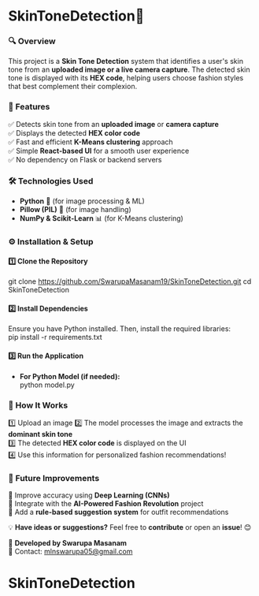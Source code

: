 ﻿# SkinToneDetection🎨

### **🔍 Overview**  
This project is a **Skin Tone Detection** system that identifies a user's skin tone from an **uploaded image or a live camera capture**. The detected skin tone is displayed with its **HEX code**, helping users choose fashion styles that best complement their complexion.  

### **📌 Features**  
✅ Detects skin tone from an **uploaded image** or **camera capture**  
✅ Displays the detected **HEX color code**  
✅ Fast and efficient **K-Means clustering** approach  
✅ Simple **React-based UI** for a smooth user experience  
✅ No dependency on Flask or backend servers  

### **🛠️ Technologies Used**  
- **Python** 🐍 (for image processing & ML)  
- **Pillow (PIL)** 📸 (for image handling)  
- **NumPy & Scikit-Learn** 📊 (for K-Means clustering)  


### **⚙️ Installation & Setup**  
#### **1️⃣ Clone the Repository**  

git clone https://github.com/SwarupaMasanam19/SkinToneDetection.git
cd SkinToneDetection


#### **2️⃣ Install Dependencies**  
Ensure you have Python installed. Then, install the required libraries:  
pip install -r requirements.txt


#### **3️⃣ Run the Application**  

- **For Python Model (if needed):**  
  python model.py


### **📸 How It Works**  
1️⃣ Upload an image
2️⃣ The model processes the image and extracts the **dominant skin tone**  
3️⃣ The detected **HEX color code** is displayed on the UI  
4️⃣ Use this information for personalized fashion recommendations!  

### **🚀 Future Improvements**  
🔹 Improve accuracy using **Deep Learning (CNNs)**  
🔹 Integrate with the **AI-Powered Fashion Revolution** project  
🔹 Add a **rule-based suggestion system** for outfit recommendations  


💡 **Have ideas or suggestions?** Feel free to **contribute** or open an **issue**! 😊  

📌 **Developed by Swarupa Masanam**  
📧 Contact: mlnswarupa05@gmail.com 

# SkinToneDetection
